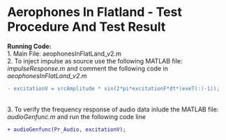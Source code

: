 # Aerophones In Flatland - Test Procedure And Test Result

<b>Running Code:</b>
<br>1. Main File: aeophonesInFlatLand_v2.m
<br>2. To inject impulse as source use the following MATLAB file: <i>impulseResponse.m</i> and comment the following code in  <i>aeophonesInFlatLand_v2.m </i>
```diff
- excitationV = srcAmplitude * sin(2*pi*excitationF*dt*(exeT(:)-1));
```
<br>3. To verify the frequency response of audio data inlude the MATLAB file: <i>audioGenfunc.m</i> and run the following code line
```diff
+ audioGenfunc(Pr_Audio, excitationV);
```


